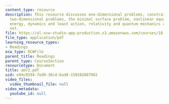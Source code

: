 ```yaml
---
content_type: resource
description: This resource discusses one-dimensional problems, constrained problems,
  two-dimensional problems, the minimal surface problem, nonlinear equations, complementary
  energy, dynamics and least action, relativity and quantum mechanics and problem
  set.
file: https://ol-ocw-studio-app-production.s3.amazonaws.com/courses/18-086-mathematical-methods-for-engineers-ii-spring-2006/e94c05947ed036cd6ad0150102087062_am72.pdf
file_type: application/pdf
learning_resource_types:
- Readings
ocw_type: OCWFile
parent_title: Readings
parent_type: CourseSection
resourcetype: Document
title: am72.pdf
uid: e94c0594-7ed0-36cd-6ad0-150102087062
video_files:
  video_thumbnail_file: null
video_metadata:
  youtube_id: null
---
```

